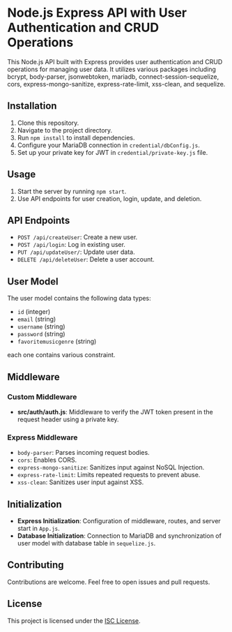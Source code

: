 # Node.js Express API with User Authentication and CRUD Operations

This Node.js API built with Express provides user authentication and CRUD operations for managing user data. It utilizes various packages including bcrypt, body-parser, jsonwebtoken, mariadb, connect-session-sequelize, cors, express-mongo-sanitize, express-rate-limit, xss-clean, and sequelize.

## Installation

1. Clone this repository.
2. Navigate to the project directory.
3. Run `npm install` to install dependencies.
4. Configure your MariaDB connection in `credential/dbConfig.js`.
5. Set up your private key for JWT in `credential/private-key.js` file.

## Usage

1. Start the server by running `npm start`.
2. Use API endpoints for user creation, login, update, and deletion.

## API Endpoints

- `POST /api/createUser`: Create a new user.
- `POST /api/login`: Log in existing user.
- `PUT /api/updateUser/`: Update user data.
- `DELETE /api/deleteUser`: Delete a user account.

## User Model

The user model contains the following data types:

- `id` (integer)
- `email` (string)
- `username` (string)
- `password` (string)
- `favoritemusicgenre` (string)

each one contains various constraint.

## Middleware

### Custom Middleware

- **src/auth/auth.js**: Middleware to verify the JWT token present in the request header using a private key.

### Express Middleware

- `body-parser`: Parses incoming request bodies.
- `cors`: Enables CORS.
- `express-mongo-sanitize`: Sanitizes input against NoSQL Injection.
- `express-rate-limit`: Limits repeated requests to prevent abuse.
- `xss-clean`: Sanitizes user input against XSS.

## Initialization

- **Express Initialization**: Configuration of middleware, routes, and server start in `App.js`.
- **Database Initialization**: Connection to MariaDB and synchronization of user model with database table in `sequelize.js`.

## Contributing

Contributions are welcome. Feel free to open issues and pull requests.

## License

This project is licensed under the [ISC License](LICENSE).